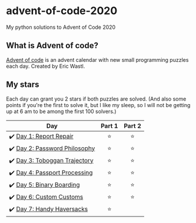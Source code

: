 # advent-of-code-2020
My python solutions to Advent of Code 2020

## What is Advent of code?
[Advent of code](https://adventofcode.com/) is an advent calendar with new small programming puzzles each day. Created by Eric Wastl.

## My stars
Each day can grant you 2 stars if both puzzles are solved. (And also some points if you're the first to solve it, but I like my sleep, so I will not be getting up at 6 am to be among the first 100 solvers.)

| Day | Part 1 | Part 2 |
|---|:----:|:---:|
|✔️ [Day 1: Report Repair](01) | ⭐️ | ⭐️ |
|✔️ [Day 2: Password Philosophy](02)   | ⭐️ | ⭐️ |
|✔️ [Day 3: Toboggan Trajectory](03)   | ⭐️ | ⭐️ |
|✔️ [Day 4: Passport Processing](04)   | ⭐️ | ⭐️ |
|✔️ [Day 5: Binary Boarding](05)   | ⭐️ | ⭐️ |
|✔️ [Day 6: Custom Customs](06)   | ⭐️ | ⭐️ |
|✔️ [Day 7: Handy Haversacks](07)   | ⭐️ | ️ |

